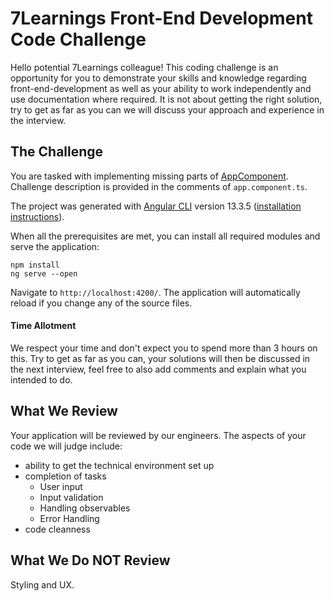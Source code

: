 # 7Learnings Front-End Development Code Challenge

Hello potential 7Learnings colleague!
This coding challenge is an opportunity for you to demonstrate your skills and knowledge regarding front-end-development as well as 
your ability to work independently and use documentation where required. 
It is not about getting the right solution, try to get as far as you can we will discuss your approach and experience in the interview.

## The Challenge

You are tasked with implementing missing parts of [AppComponent](https://github.com/7Learnings/code-challenges/blob/700fc8dfc56e547014f1d3c8f0bf38ffa547ca49/frontend/src/app/app.component.ts).
Challenge description is provided in the comments of `app.component.ts`.

The project was generated with [Angular CLI](https://github.com/angular/angular-cli) version 13.3.5 ([installation instructions](https://angular.io/guide/setup-local#install-the-angular-cli)).

When all the prerequisites are met, you can install all required modules and serve the application:
 ```
 npm install
 ng serve --open
 ```

Navigate to `http://localhost:4200/`. The application will automatically reload if you change any of the source files.

#### Time Allotment

We respect your time and don't expect you to spend more than 3 hours on this. 
Try to get as far as you can, your solutions will then be discussed in the next interview, feel free to also add comments and explain what you intended to do. 

## What We Review

Your application will be reviewed by our engineers. The aspects of your code we will judge include:

- ability to get the technical environment set up 
- completion of tasks
    - User input 
    - Input validation
    - Handling observables
    - Error Handling
- code cleanness

## What We Do NOT Review
Styling and UX.

